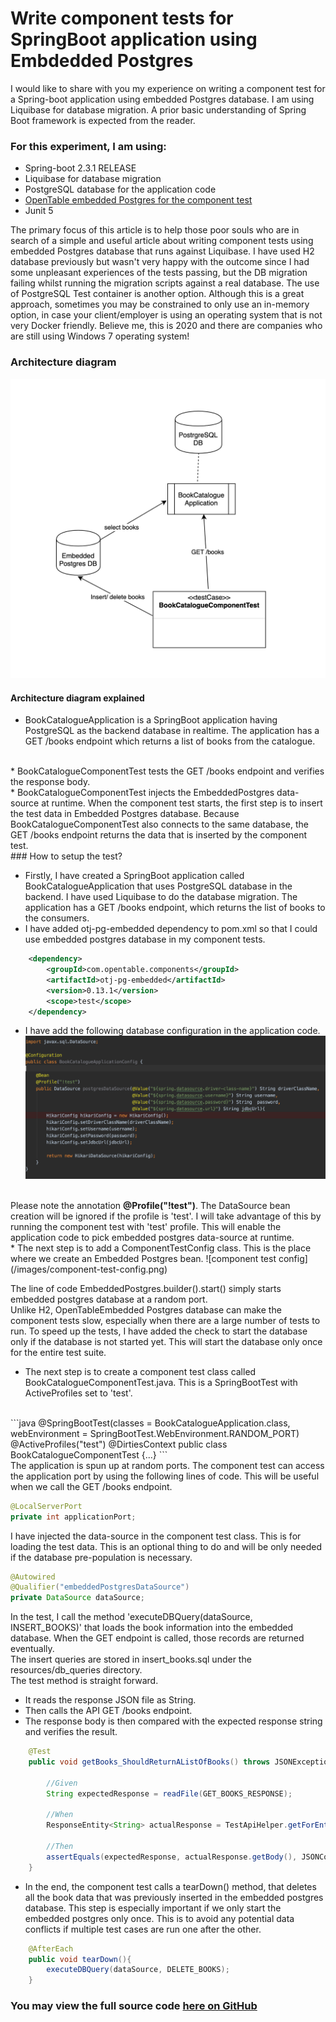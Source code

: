 # Write component tests for SpringBoot application using Embdedded Postgres

I would like to share with you my experience on writing a component test for a Spring-boot application using embedded Postgres database. I am using Liquibase for database migration. A prior basic understanding of Spring Boot framework is expected from the reader.

### For this experiment, I am using:
* Spring-boot 2.3.1 RELEASE
* Liquibase for database migration
* PostgreSQL database for the application code
* [OpenTable embedded Postgres for the component test](https://github.com/opentable/otj-pg-embedded)
* Junit 5

The primary focus of this article is to help those poor souls who are in search of a simple and useful article about writing component tests using embedded Postgres database that runs against Liquibase. I have used H2 database previously but wasn't very happy with the outcome since I had some unpleasant experiences of the tests passing, but the DB migration failing whilst running the migration scripts against a real database. The use of PostgreSQL Test container is another option. Although this is a great approach, sometimes you may be constrained to only use an in-memory option, in case your client/employer is using an operating system that is not very Docker friendly. Believe me, this is 2020 and there are companies who are still using Windows 7 operating system!

### Architecture diagram

![architecture](/images/architecture.png)

#### Architecture diagram explained
* BookCatalogueApplication is a SpringBoot application having PostgreSQL as the backend database in realtime. The application has a GET /books endpoint which returns a list of books from the catalogue.
<br/>
* BookCatalogueComponentTest tests the GET /books endpoint and verifies the response body.
<br>
* BookCatalogueComponentTest injects the EmbeddedPostgres data-source at runtime. When the component test starts, the first step is to insert the test data in Embedded Postgres database. Because BookCatalogueComponentTest also connects to the same database, the GET /books endpoint returns the data that is inserted by the component test.
<br/>
### How to setup the test?

* Firstly, I have created a SpringBoot application called BookCatalogueApplication that uses PostgreSQL database in the backend. I have used Liquibase to do the database migration. The application has a GET /books endpoint, which returns the list of books to the consumers.
* I have added otj-pg-embedded dependency to pom.xml so that I could use embedded postgres database in my component tests.

```xml
    <dependency>
        <groupId>com.opentable.components</groupId>
        <artifactId>otj-pg-embedded</artifactId>
        <version>0.13.1</version>
        <scope>test</scope>
    </dependency>
```
* I have add the following database configuration in the application code.
![application database config](/images/book-catalogue-application-config.png)
<br/>
Please note the annotation  <b>@Profile("!test")</b>. The DataSource bean creation will be ignored if the profile is 'test'. I will take advantage of this by running the component test with 'test' profile. This will enable the application code to pick embedded postgres data-source at runtime.
<br>
* The next step is to add a ComponentTestConfig class. This is the place where we create an Embedded Postgres bean. 
![component test config](/images/component-test-config.png)

The line of code EmbeddedPostgres.builder().start() simply starts embedded postgres database at a random port. <br/>
Unlike H2, OpenTableEmbedded Postgres database can make the component tests slow, especially when there are a large number of tests to run. To speed up the tests, I have added the check to start the database only if the database is not started yet. This will start the database only once for the entire test suite.
<br>
* The next step is to create a component test class called BookCatalogueComponentTest.java.
This is a SpringBootTest with ActiveProfiles set to 'test'.  
<br/>
```java
@SpringBootTest(classes = BookCatalogueApplication.class,
        webEnvironment = SpringBootTest.WebEnvironment.RANDOM_PORT)
@ActiveProfiles("test")
@DirtiesContext
public class BookCatalogueComponentTest {...}
``` 
<br/>
The application is spun up at random ports. The component test can access the application port by using the following lines of code. This will be useful when we call the GET /books endpoint.

```java
@LocalServerPort
private int applicationPort;
```   

I have injected the data-source in the component test class. This is for loading the test data. This is an optional thing to do and will be only needed if the database pre-population is necessary. 
```java
@Autowired
@Qualifier("embeddedPostgresDataSource")
private DataSource dataSource;
```

In the test, I call the method 'executeDBQuery(dataSource, INSERT_BOOKS)' that loads the book information into the embedded database. When the GET endpoint is called, those records are returned eventually.
<br/>
The insert queries are stored in insert_books.sql under the resources/db_queries directory.
<br/>
The test method is straight forward. 
* It reads the response JSON file as String. 
* Then calls the API GET /books endpoint.
* The response body is then compared with the expected response string and verifies the result.


```java
    @Test
    public void getBooks_ShouldReturnAListOfBooks() throws JSONException {

        //Given
        String expectedResponse = readFile(GET_BOOKS_RESPONSE);

        //When
        ResponseEntity<String> actualResponse = TestApiHelper.getForEntity(applicationPort, GET_BOOKS);

        //Then
        assertEquals(expectedResponse, actualResponse.getBody(), JSONCompareMode.STRICT);
    }
```

* In the end, the component test calls a tearDown() method, that deletes all the book data that was previously inserted in the embedded postgres database.
This step is especially important if we only start the embedded postgres only once. This is to avoid any potential data conflicts if multiple test cases are run one after the other.
```java
    @AfterEach
    public void tearDown(){
        executeDBQuery(dataSource, DELETE_BOOKS);
    }
```

### You may view the full source code [here on GitHub](https://github.com/roshinirevindranathan/SpringBoot-Liquibase-ComponentTest-With-EmbeddedPostgres)

 


